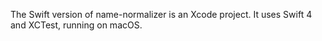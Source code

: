 The Swift version of name-normalizer is an Xcode project. It uses Swift 4 and XCTest, running on macOS.